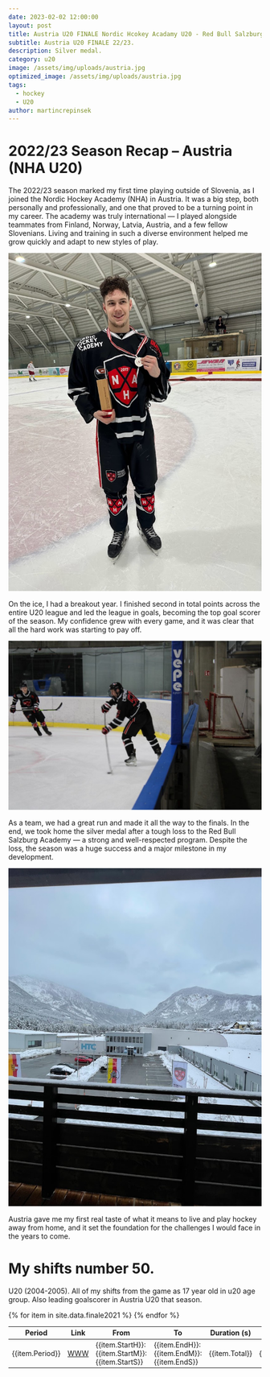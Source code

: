 ```yaml
---
date: 2023-02-02 12:00:00
layout: post
title: Austria U20 FINALE Nordic Hcokey Acadamy U20 - Red Bull Salzburg U20
subtitle: Austria U20 FINALE 22/23.
description: Silver medal.
category: u20
image: /assets/img/uploads/austria.jpg
optimized_image: /assets/img/uploads/austria.jpg
tags:
  - hockey
  - U20
author: martincrepinsek
---
```


# 2022/23 Season Recap – Austria (NHA U20)

The 2022/23 season marked my first time playing outside of Slovenia, as I joined the Nordic Hockey Academy (NHA) in Austria. It was a big step, both personally and professionally, and one that proved to be a turning point in my career. The academy was truly international — I played alongside teammates from Finland, Norway, Latvia, Austria, and a few fellow Slovenians. Living and training in such a diverse environment helped me grow quickly and adapt to new styles of play.

![image](/assets/img/uploads/autrsiau20.jpg)

On the ice, I had a breakout year. I finished second in total points across the entire U20 league and led the league in goals, becoming the top goal scorer of the season. My confidence grew with every game, and it was clear that all the hard work was starting to pay off.

![image](/assets/img/uploads/au1.jpg)

As a team, we had a great run and made it all the way to the finals. In the end, we took home the silver medal after a tough loss to the Red Bull Salzburg Academy — a strong and well-respected program. Despite the loss, the season was a huge success and a major milestone in my development.

![image](/assets/img/uploads/au2.jpg)

Austria gave me my first real taste of what it means to live and play hockey away from home, and it set the foundation for the challenges I would face in the years to come.

# My shifts number 50.

U20 (2004-2005). All of my shifts from the game as 17 year old in u20 age group. Also leading goalscorer in Austria U20 that season.

<table>
  <thead>
    <tr>
      <th>Period</th>
      <th>Link</th>
      <th>From</th>
      <th>To</th>
      <th>Duration (s)</th>
      <th>Comment</th>
    </tr>
  </thead>
  <tbody>
  {% for item in site.data.finale2021 %}
    <tr>
      <td>{{item.Period}}</td>
      <td><a href="https://youtu.be/{{item.id}}?start={{item.Start}}&amp;end={{item.End}}">WWW</a></td>
      <td>{{item.StartH}}:{{item.StartM}}:{{item.StartS}}</td>
      <td>{{item.EndH}}:{{item.EndM}}:{{item.EndS}}</td>
      <td>{{item.Total}}</td>
      <td>{{item.Comment}}</td>
    </tr>
    {% endfor %}
  </tbody>
</table>

